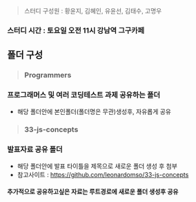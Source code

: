 
> 스터디 구성원 : 황윤지, 김혜인, 유윤선, 김태수, 고명우

### 스터디 시간 : 토요일 오전 11시 강남역 그구카페

## 폴더 구성

> ### Programmers

### 프로그래머스 및 여러 코딩테스트 과제 공유하는 폴더

- 해당 폴더안에 본인폴더(폴더명은 무관)생성후, 자유롭게 공유

> ### 33-js-concepts

### 발표자료 공유 폴더

- 해당 폴더안에 발표 타이틀을 제목으로 새로운 폴더 생성 후 첨부
- 참고사이트 : https://github.com/leonardomso/33-js-concepts

#### 추가적으로 공유하고싶은 자료는 루트경로에 새로운 폴더 생성후 공유
